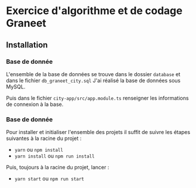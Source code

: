 # Exercice d'algorithme et de codage Graneet

## Installation

### Base de donnée

L'ensemble de la base de données se trouve dans le dossier `database` et dans le fichier `db_graneet_city.sql` J'ai réalisé la base de données sous MySQL.

Puis dans le fichier `city-app/src/app.module.ts` renseigner les informations de connexion à la base.

### Base de donnée

Pour installer et initialiser l'ensemble des projets il suffit de suivre les étapes suivantes à la racine du projet :

- `yarn` ou `npm install`
- `yarn install` ou `npm run install`

Puis, toujours à la racine du projet, lancer :

- `yarn start` ou `npm run start`
